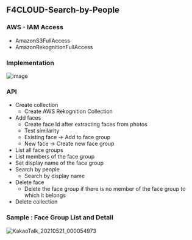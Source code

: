 
## F4CLOUD-Search-by-People

### AWS - IAM Access
   -  AmazonS3FullAccess
   -  AmazonRekognitionFullAccess

### Implementation
![image](https://user-images.githubusercontent.com/68395698/120574037-85272280-c459-11eb-8000-a83762a292d7.png)


###  API
* Create collection
   * Create AWS Rekognition Collection
* Add faces
   * Create face Id after extracting faces from photos
   * Test similarity
   * Existing face -> Add to face group
   * New face -> Create new face group
* List all face groups
* List members of the face group 
* Set display name of the face group
* Search by people
    * Search by display name      
* Delete face
   * Delete the face group if there is no member of the face group to which it belongs 
* Delete collection
         
### Sample : Face Group List and Detail
![KakaoTalk_20210521_000054973](https://user-images.githubusercontent.com/68395698/119002258-ae5ea200-b9c7-11eb-80bc-155df0218856.gif)

